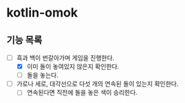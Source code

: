 # kotlin-omok
## 기능 목록
- [ ] 흑과 백이 번갈아가며 게임을 진행한다.
    - [x] 이미 돌이 놓여있지 않은지 확인한다.
    - [ ] 돌을 놓는다.
- [ ] 가로나 세로, 대각선으로 다섯 개의 연속된 돌이 있는지 확인한다.
    - [ ] 연속된다면 직전에 돌을 놓은 색이 승리한다. 